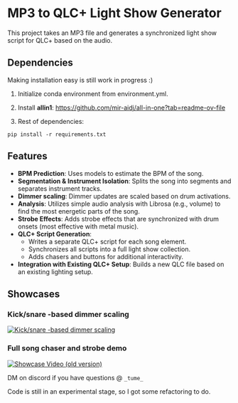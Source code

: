 # MP3 to QLC+ Light Show Generator

This project takes an MP3 file and generates a synchronized light show script for QLC+ based on the audio.

## Dependencies
Making installation easy is still work in progress :)

1. Initialize conda environment from environment.yml.

2. Install **allin1**: https://github.com/mir-aidj/all-in-one?tab=readme-ov-file

3. Rest of dependencies:
```
pip install -r requirements.txt
```

## Features
- **BPM Prediction**: Uses models to estimate the BPM of the song.
- **Segmentation & Instrument Isolation**: Splits the song into segments and separates instrument tracks.
- **Dimmer scaling**: Dimmer updates are scaled based on drum activations.
- **Analysis**: Utilizes simple audio analysis with Librosa (e.g., volume) to find the most energetic parts of the song.
- **Strobe Effects**: Adds strobe effects that are synchronized with drum onsets (most effective with metal music).
- **QLC+ Script Generation**: 
  - Writes a separate QLC+ script for each song element.
  - Synchronizes all scripts into a full light show collection.
  - Adds chasers and buttons for additional interactivity.
- **Integration with Existing QLC+ Setup**: Builds a new QLC file based on an existing lighting setup.

## Showcases
### Kick/snare -based dimmer scaling
[![Kick/snare -based dimmer scaling](https://img.youtube.com/vi/pVIgp4eYaEw/0.jpg)](https://www.youtube.com/watch?v=pVIgp4eYaEw)
### Full song chaser and strobe demo
[![Showcase Video (old version)](https://img.youtube.com/vi/g-IZg1kFES4/0.jpg)](https://youtu.be/g-IZg1kFES4?si=bYKBismXbn0RaHIn)

DM on discord if you have questions @ ```_tume_```

Code is still in an experimental stage, so I got some refactoring to do.
